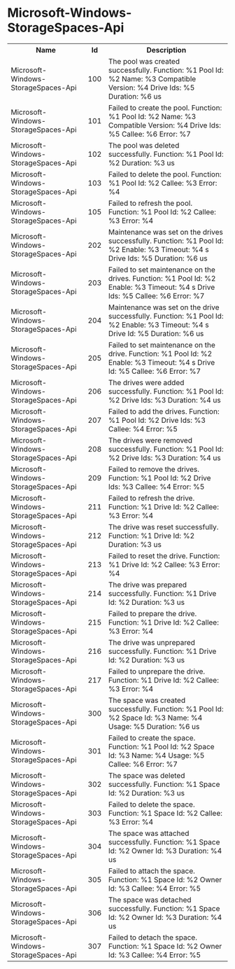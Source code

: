 # Microsoft-Windows-StorageSpaces-Api

<table>
<colgroup><col/><col/><col/></colgroup>
<tr><th>Name</th><th>Id</th><th>Description</th></tr>
<tr><td>Microsoft-Windows-StorageSpaces-Api</td><td>100</td><td>The pool was created successfully.                    
Function: %1                    
Pool Id: %2                    
Name: %3                    
Compatible Version: %4                    
Drive Ids: %5                    
Duration: %6 us</td></tr>
<tr><td>Microsoft-Windows-StorageSpaces-Api</td><td>101</td><td>Failed to create the pool.                    
Function: %1                    
Pool Id: %2                    
Name: %3                    
Compatible Version: %4                    
Drive Ids: %5                    
Callee: %6                    
Error: %7</td></tr>
<tr><td>Microsoft-Windows-StorageSpaces-Api</td><td>102</td><td>The pool was deleted successfully.                    
Function: %1                    
Pool Id: %2                    
Duration: %3 us</td></tr>
<tr><td>Microsoft-Windows-StorageSpaces-Api</td><td>103</td><td>Failed to delete the pool.                    
Function: %1                    
Pool Id: %2                    
Callee: %3                    
Error: %4</td></tr>
<tr><td>Microsoft-Windows-StorageSpaces-Api</td><td>105</td><td>Failed to refresh the pool.                    
Function: %1                    
Pool Id: %2                    
Callee: %3                    
Error: %4</td></tr>
<tr><td>Microsoft-Windows-StorageSpaces-Api</td><td>202</td><td>Maintenance was set on the drives successfully.                    
Function: %1                    
Pool Id: %2                    
Enable: %3                    
Timeout: %4 s                    
Drive Ids: %5                    
Duration: %6 us</td></tr>
<tr><td>Microsoft-Windows-StorageSpaces-Api</td><td>203</td><td>Failed to set maintenance on the drives.                    
Function: %1                    
Pool Id: %2                    
Enable: %3                    
Timeout: %4 s                    
Drive Ids: %5                    
Callee: %6                    
Error: %7</td></tr>
<tr><td>Microsoft-Windows-StorageSpaces-Api</td><td>204</td><td>Maintenance was set on the drive successfully.                    
Function: %1                    
Pool Id: %2                    
Enable: %3                    
Timeout: %4 s                    
Drive Id: %5                    
Duration: %6 us</td></tr>
<tr><td>Microsoft-Windows-StorageSpaces-Api</td><td>205</td><td>Failed to set maintenance on the drive.                    
Function: %1                    
Pool Id: %2                    
Enable: %3                    
Timeout: %4 s                    
Drive Id: %5                    
Callee: %6                    
Error: %7</td></tr>
<tr><td>Microsoft-Windows-StorageSpaces-Api</td><td>206</td><td>The drives were added successfully.                    
Function: %1                    
Pool Id: %2                    
Drive Ids: %3                    
Duration: %4 us</td></tr>
<tr><td>Microsoft-Windows-StorageSpaces-Api</td><td>207</td><td>Failed to add the drives.                    
Function: %1                    
Pool Id: %2                    
Drive Ids: %3                    
Callee: %4                    
Error: %5</td></tr>
<tr><td>Microsoft-Windows-StorageSpaces-Api</td><td>208</td><td>The drives were removed successfully.                    
Function: %1                    
Pool Id: %2                    
Drive Ids: %3                    
Duration: %4 us</td></tr>
<tr><td>Microsoft-Windows-StorageSpaces-Api</td><td>209</td><td>Failed to remove the drives.                    
Function: %1                    
Pool Id: %2                    
Drive Ids: %3                    
Callee: %4                    
Error: %5</td></tr>
<tr><td>Microsoft-Windows-StorageSpaces-Api</td><td>211</td><td>Failed to refresh the drive.                    
Function: %1                    
Drive Id: %2                    
Callee: %3                    
Error: %4</td></tr>
<tr><td>Microsoft-Windows-StorageSpaces-Api</td><td>212</td><td>The drive was reset successfully.                    
Function: %1                    
Drive Id: %2                    
Duration: %3 us</td></tr>
<tr><td>Microsoft-Windows-StorageSpaces-Api</td><td>213</td><td>Failed to reset the drive.                    
Function: %1                    
Drive Id: %2                    
Callee: %3                    
Error: %4</td></tr>
<tr><td>Microsoft-Windows-StorageSpaces-Api</td><td>214</td><td>The drive was prepared successfully.                    
Function: %1                    
Drive Id: %2                    
Duration: %3 us</td></tr>
<tr><td>Microsoft-Windows-StorageSpaces-Api</td><td>215</td><td>Failed to prepare the drive.                    
Function: %1                    
Drive Id: %2                    
Callee: %3                    
Error: %4</td></tr>
<tr><td>Microsoft-Windows-StorageSpaces-Api</td><td>216</td><td>The drive was unprepared successfully.                    
Function: %1                    
Drive Id: %2                    
Duration: %3 us</td></tr>
<tr><td>Microsoft-Windows-StorageSpaces-Api</td><td>217</td><td>Failed to unprepare the drive.                    
Function: %1                    
Drive Id: %2                    
Callee: %3                    
Error: %4</td></tr>
<tr><td>Microsoft-Windows-StorageSpaces-Api</td><td>300</td><td>The space was created successfully.                    
Function: %1                    
Pool Id: %2                    
Space Id: %3                    
Name: %4                    
Usage: %5                    
Duration: %6 us</td></tr>
<tr><td>Microsoft-Windows-StorageSpaces-Api</td><td>301</td><td>Failed to create the space.                    
Function: %1                    
Pool Id: %2                    
Space Id: %3                    
Name: %4                    
Usage: %5                    
Callee: %6                    
Error: %7</td></tr>
<tr><td>Microsoft-Windows-StorageSpaces-Api</td><td>302</td><td>The space was deleted successfully.                    
Function: %1                    
Space Id: %2                    
Duration: %3 us</td></tr>
<tr><td>Microsoft-Windows-StorageSpaces-Api</td><td>303</td><td>Failed to delete the space.                    
Function: %1                    
Space Id: %2                    
Callee: %3                    
Error: %4</td></tr>
<tr><td>Microsoft-Windows-StorageSpaces-Api</td><td>304</td><td>The space was attached successfully.                    
Function: %1                    
Space Id: %2                    
Owner Id: %3                    
Duration: %4 us</td></tr>
<tr><td>Microsoft-Windows-StorageSpaces-Api</td><td>305</td><td>Failed to attach the space.                    
Function: %1                    
Space Id: %2                    
Owner Id: %3                    
Callee: %4                    
Error: %5</td></tr>
<tr><td>Microsoft-Windows-StorageSpaces-Api</td><td>306</td><td>The space was detached successfully.                    
Function: %1                    
Space Id: %2                    
Owner Id: %3                    
Duration: %4 us</td></tr>
<tr><td>Microsoft-Windows-StorageSpaces-Api</td><td>307</td><td>Failed to detach the space.                    
Function: %1                    
Space Id: %2                    
Owner Id: %3                    
Callee: %4                    
Error: %5</td></tr>
</table>
